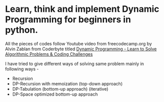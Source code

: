 # Learn, think and implement Dynamic Programming for beginners in python. 

All the pieces of codes follow Youtube video from freecodecamp.org by Alvin Zablan from Coderbyte titled [Dynamic Programming - Learn to Solve Algorithmic Problems & Coding Challenges](https://youtu.be/oBt53YbR9Kk) 

I have tried to give different ways of solving same problem mainly in following ways - 
- Recursion
- DP-Recursion with memoization (top-down approach)
- DP-Tabulation (bottom-up approach) (iterative)
- DP-Space optimized bottom-up approach
